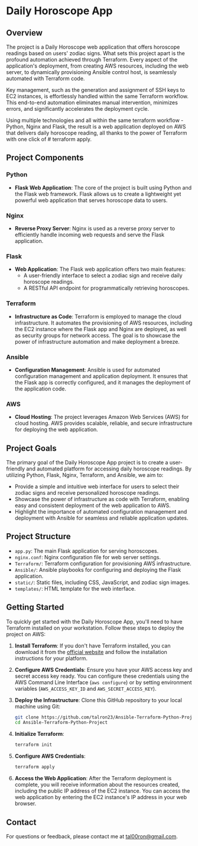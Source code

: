 # Daily Horoscope App

## Overview

The project is a Daily Horoscope web application that offers horoscope readings based on users' zodiac signs. What sets this project apart is the profound automation achieved through Terraform. Every aspect of the application's deployment, from creating AWS resources, including the web server, to dynamically provisioning Ansible control host, is seamlessly automated with Terraform code.

Key management, such as the generation and assignment of SSH keys to EC2 instances, is effortlessly handled within the same Terraform workflow. This end-to-end automation eliminates manual intervention, minimizes errors, and significantly accelerates the deployment cycle.

Using multiple technologies and all within the same terraform workflow - Python, Nginx and Flask, the result is a web application deployed on AWS that delivers daily horoscope reading, all thanks to the power of Terraform with one click of # terraform apply.


## Project Components

### Python
- **Flask Web Application**: The core of the project is built using Python and the Flask web framework. Flask allows us to create a lightweight yet powerful web application that serves horoscope data to users.

### Nginx
- **Reverse Proxy Server**: Nginx is used as a reverse proxy server to efficiently handle incoming web requests and serve the Flask application. 

### Flask
- **Web Application**: The Flask web application offers two main features: 
  - A user-friendly interface to select a zodiac sign and receive daily horoscope readings.
  - A RESTful API endpoint for programmatically retrieving horoscopes.

### Terraform
- **Infrastructure as Code**: Terraform is employed to manage the cloud infrastructure. It automates the provisioning of AWS resources, including the EC2 instance where the Flask app and Nginx are deployed, as well as security groups for network access. The goal is to showcase the power of infrastructure automation and make deployment a breeze.

### Ansible
- **Configuration Management**: Ansible is used for automated configuration management and application deployment. It ensures that the Flask app is correctly configured, and it manages the deployment of the application code.

### AWS
- **Cloud Hosting**: The project leverages Amazon Web Services (AWS) for cloud hosting. AWS provides scalable, reliable, and secure infrastructure for deploying the web application. 

## Project Goals

The primary goal of the Daily Horoscope App project is to create a user-friendly and automated platform for accessing daily horoscope readings. By utilizing Python, Flask, Nginx, Terraform, and Ansible, we aim to:

- Provide a simple and intuitive web interface for users to select their zodiac signs and receive personalized horoscope readings.
- Showcase the power of infrastructure as code with Terraform, enabling easy and consistent deployment of the web application to AWS.
- Highlight the importance of automated configuration management and deployment with Ansible for seamless and reliable application updates.

## Project Structure

- `app.py`: The main Flask application for serving horoscopes.
- `nginx.conf`: Nginx configuration file for web server settings.
- `Terraform/`: Terraform configuration for provisioning AWS infrastructure.
- `Ansible/`: Ansible playbooks for configuring and deploying the Flask application.
- `static/`: Static files, including CSS, JavaScript, and zodiac sign images.
- `templates/`: HTML template for the web interface.

## Getting Started

To quickly get started with the Daily Horoscope App, you'll need to have Terraform installed on your workstation. Follow these steps to deploy the project on AWS:

1. **Install Terraform**:
   If you don't have Terraform installed, you can download it from the [official website](https://www.terraform.io/downloads.html) and follow the installation instructions for your platform.

2. **Configure AWS Credentials**:
   Ensure you have your AWS access key and secret access key ready. You can configure these credentials using the AWS Command Line Interface (`aws configure`) or by setting environment variables (`AWS_ACCESS_KEY_ID` and `AWS_SECRET_ACCESS_KEY`).

3. **Deploy the Infrastructure**:
   Clone this GitHub repository to your local machine using Git:
   ```bash
   git clone https://github.com/talron23/Ansible-Terraform-Python-Project.git
   cd Ansible-Terraform-Python-Project

4. **Initialize Terraform**:
   ```bash
   terraform init

6. **Configure AWS Credentials**:
   ```bash
   terraform apply

8. **Access the Web Application**:
   After the Terraform deployment is complete, you will receive information about the resources created, including the public IP address of the EC2 instance. You can access the web application by entering the EC2 instance's IP address in your web browser.


## Contact
For questions or feedback, please contact me at tal00ron@gmail.com.
